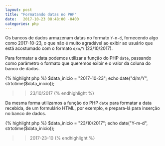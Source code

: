 ```yaml
---
layout: post
title: "Formatando datas no PHP"
date:   2017-10-23 08:48:00 -0400
categories: php
---
```


Os bancos de dados armazenam datas no formato `Y-m-d`, fornecendo algo como 2017-10-23, o que não é muito agradável ao exibir ao usuário que está acostumado com o formato `d/m/Y` (23/10/2017).

Para formatar a data podemos utilizar a função do PHP `date`, passando como parâmetro o formato que queremos exibir e o valor da coluna do banco de dados.

{% highlight php %}
$data_inicio = "2017-10-23";
echo date("d/m/Y", strtotime($data_inicio));
>> 23/10/2017
{% endhighlight %}

Da mesma forma utilizamos a função do PHP `date` para formatar a data recebida, de um formulário HTML, por exemplo, e prepara-lá para inserção no banco de dados.

{% highlight php %}
$data_inicio = "23/10/2017";
echo date("Y-m-d", strtotime($data_inicio));
>> 2017-23-10
{% endhighlight %}